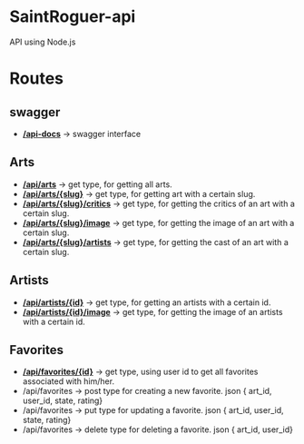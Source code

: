 # SaintRoguer-api
API using Node.js

# Routes

## swagger
- **[/api-docs](https://trailerama-api.herokuapp.com/api-docs)** -> swagger interface

## Arts 
- **[/api/arts](https://trailerama-api.herokuapp.com/api/arts)** -> get type, for getting all arts.
- **[/api/arts/{slug}](https://trailerama-api.herokuapp.com/api/arts/catch-me-if-you-can-2002)** -> get type, for getting art with a certain slug.
- **[/api/arts/{slug}/critics](https://trailerama-api.herokuapp.com/api/arts/catch-me-if-you-can-2002/critics)** -> get type, for getting the critics of an art with a certain slug.
- **[/api/arts/{slug}/image](https://trailerama-api.herokuapp.com/api/arts/catch-me-if-you-can-2002/image)** -> get type, for getting the image of an art with a certain slug.
- **[/api/arts/{slug}/artists](https://trailerama-api.herokuapp.com/api/arts/catch-me-if-you-can-2002/artists)** -> get type, for getting the cast of an art with a certain slug.

## Artists
- **[/api/artists/{id}](https://trailerama-api.herokuapp.com/api/artists/169)** -> get type, for getting an artists with a certain id.
- **[/api/artists/{id}/image](https://trailerama-api.herokuapp.com/api/artists/169/image)** -> get type, for getting the image of an artists with a certain id.

## Favorites
- **[/api/favorites/{id}](https://trailerama-api.herokuapp.com/api/favorites/1)** -> get type, using user id to get all favorites associated with him/her.
- /api/favorites -> post type for creating a new favorite. json { art_id, user_id, state, rating}
- /api/favorites -> put type for updating a favorite. json { art_id, user_id, state, rating}
- /api/favorites -> delete type for deleting a favorite. json { art_id, user_id}



